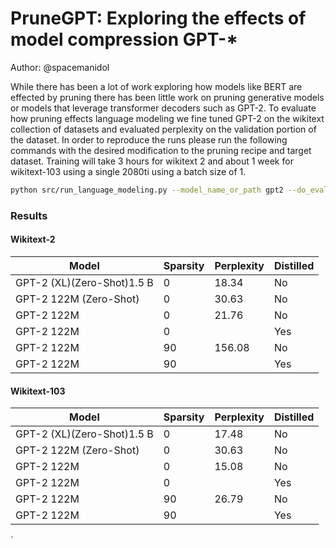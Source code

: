 # PruneGPT: Exploring the effects of model compression GPT-*
Author: @spacemanidol

While there has been a lot of work exploring how models like BERT are effected by pruning there has been little work on pruning generative models or models that leverage transformer decoders such as GPT-2. To evaluate how pruning effects language modeling we fine tuned GPT-2 on the wikitext collection of datasets and evaluated perplexity on the validation portion of the dataset. In order to reproduce the runs please run the following commands with the desired modification to the pruning recipe and target dataset. Training will take 3 hours for wikitext 2 and about 1 week for wikitext-103 using a single 2080ti using a batch size of 1.  
```sh
python src/run_language_modeling.py --model_name_or_path gpt2 --do_eval --do_train --output_dir baseline-wikitext-2 --evaluation_strategy epoch --overwrite_output_dir --per_device_train_batch_size=1 --per_device_eval_batch_size=1 --cache_dir cache/ --save_strategy epoch --seed 42 --recipe recipes/noprune.yaml --dataset_name wikitext --dataset_config_name wikitext-2-raw-v1 --num_train_epochs 10
```
### Results
#### Wikitext-2
| Model                     | Sparsity |Perplexity|Distilled |
|---------------------------|----------|----------|----------|
| GPT-2 (XL)(Zero-Shot)1.5 B|0         |18.34     |No        |
| GPT-2 122M (Zero-Shot)    |0         |30.63     |No        |
| GPT-2 122M                |0         |21.76     |No        |
| GPT-2 122M                |0         |          |Yes       |
| GPT-2 122M                |90        |156.08    |No        |
| GPT-2 122M                |90        |          |Yes       |

#### Wikitext-103
| Model                     | Sparsity |Perplexity|Distilled |
|---------------------------|----------|----------|----------|
| GPT-2 (XL)(Zero-Shot)1.5 B|0         |17.48     |No        |
| GPT-2 122M (Zero-Shot)    |0         |30.63     |No        |
| GPT-2 122M                |0         |15.08     |No        |
| GPT-2 122M                |0         |          |Yes       |
| GPT-2 122M                |90        |26.79     |No        |
| GPT-2 122M                |90        |          |Yes       |


`